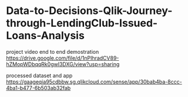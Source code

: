 # Data-to-Decisions-Qlik-Journey-through-LendingClub-Issued-Loans-Analysis


project video end to end demostration
https://drive.google.com/file/d/1nPIhradCV89-hZMopWDbqqRk0gwI3DXG/view?usp=sharing

processed dataset and app
https://gaageqia95cdbbw.sg.qlikcloud.com/sense/app/30bab4ba-8ccc-4ba1-b477-6b503ab32fab
